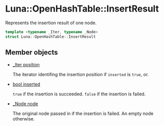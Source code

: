 # Luna::OpenHashTable::InsertResult
Represents the insertion result of one node. 

```c++
template <typename _Iter, typename _Node>
struct Luna::OpenHashTable::InsertResult
```

## Member objects
* [_Iter position](struct_luna_1_1_open_hash_table_1_1_insert_result_1a07d72ed16c963966df580432fc7e28a5.md)

    The iterator identifing the insertion position if `inserted` is `true`, or. 

* [bool inserted](struct_luna_1_1_open_hash_table_1_1_insert_result_1a325385b8d6787835cb03a2f364ab2c56.md)

    `true` if the insertion is succeeded. `false` if the insertion is failed. 

* [_Node node](struct_luna_1_1_open_hash_table_1_1_insert_result_1a4ce01a83dcdae0ec226d5f4398c0c755.md)

    The original node passed in if the insertion is failed. An empty node otherwise. 

